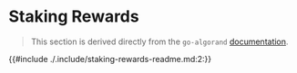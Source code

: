# Staking Rewards

> This section is derived directly from the `go-algorand` [documentation](https://github.com/algorand/go-algorand/tree/18990e06116efa0ad29008d5879c8e4dcfa51653/heartbeat).

{{#include ./.include/staking-rewards-readme.md:2:}}